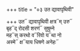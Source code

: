 +++
title = "०३ उत द्यावापृथिवी"

+++
उत᳓ द्यावापृथिवी क्षत्र᳓म् उरु᳓  
बृह᳓द् रोदसी शरणं᳓ सुषुम्ने  
मह᳓स् करथो व᳓रिवो य᳓था नो  
अस्मे᳓ क्ष᳓याय धिषणे अनेहः᳓